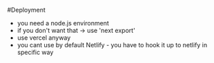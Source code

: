 #Deployment

- you need a node.js environment
- if you don't want that -> use 'next export'
- use vercel anyway
- you cant use by default Netlify - you have to hook it up to netlify in specific way
